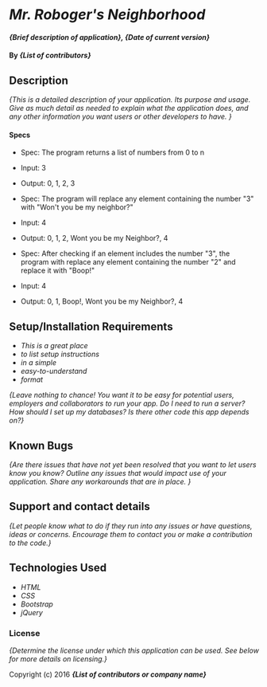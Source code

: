 # _Mr. Roboger's Neighborhood_

#### _{Brief description of application}, {Date of current version}_

#### By _**{List of contributors}**_

## Description

_{This is a detailed description of your application. Its purpose and usage.  Give as much detail as needed to explain what the application does, and any other information you want users or other developers to have. }_

#### Specs

* Spec: The program returns a list of numbers from 0 to n
* Input: 3
* Output: 0, 1, 2, 3

* Spec: The program will replace any element containing the number "3" with "Won't you be my neighbor?"
* Input: 4
* Output: 0, 1, 2, Wont you be my Neighbor?, 4

* Spec: After checking if an element includes the number "3", the program with replace any element containing the number "2" and replace it with "Boop!"
* Input: 4
* Output: 0, 1, Boop!, Wont you be my Neighbor?, 4

## Setup/Installation Requirements

* _This is a great place_
* _to list setup instructions_
* _in a simple_
* _easy-to-understand_
* _format_

_{Leave nothing to chance! You want it to be easy for potential users, employers and collaborators to run your app. Do I need to run a server? How should I set up my databases? Is there other code this app depends on?}_

## Known Bugs

_{Are there issues that have not yet been resolved that you want to let users know you know?  Outline any issues that would impact use of your application.  Share any workarounds that are in place. }_

## Support and contact details

_{Let people know what to do if they run into any issues or have questions, ideas or concerns.  Encourage them to contact you or make a contribution to the code.}_

## Technologies Used

* _HTML_
* _CSS_
* _Bootstrap_
* _jQuery_

### License

*{Determine the license under which this application can be used.  See below for more details on licensing.}*

Copyright (c) 2016 **_{List of contributors or company name}_**